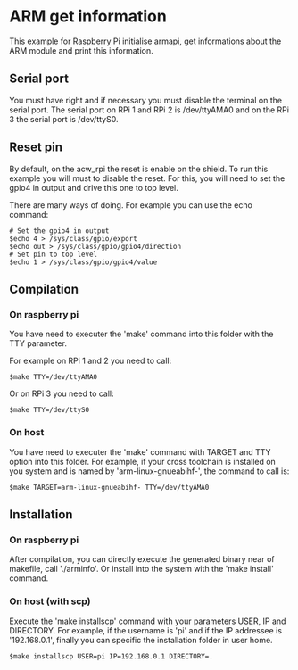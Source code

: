 # ARM get information #
This example for Raspberry Pi initialise armapi, get informations about
the ARM module and print this information.


## Serial port ##
You must have right and if necessary you must disable the terminal on the serial port. 
The serial port on RPi 1 and RPi 2 is /dev/ttyAMA0 and on the RPi 3 the serial port is /dev/ttyS0.

## Reset pin ##
By default, on the acw_rpi the reset is enable on the shield.
To run this example you will must to disable the reset.
For this, you will need to set the gpio4 in output and drive this one to top level.

There are many ways of doing. For example you can use the echo command:

	# Set the gpio4 in output
	$echo 4 > /sys/class/gpio/export
	$echo out > /sys/class/gpio/gpio4/direction
	# Set pin to top level
	$echo 1 > /sys/class/gpio/gpio4/value

## Compilation ###

### On raspberry pi ###
You have need to executer the 'make' command into this folder with
the TTY parameter. 

For example on RPi 1 and 2 you need to call:

	$make TTY=/dev/ttyAMA0

Or on RPi 3 you need to call:

	$make TTY=/dev/ttyS0
	
### On host ###
You have need to executer the 'make' command 
with TARGET and TTY option into this folder.
For example, if your cross toolchain is installed on you system and
is named by 'arm-linux-gnueabihf-', the command to call is:

	$make TARGET=arm-linux-gnueabihf- TTY=/dev/ttyAMA0

## Installation ##

### On raspberry pi ###
After compilation, you can directly execute the generated binary near of
makefile, call './arminfo'.
Or install into the system with the 'make install' command.
### On host (with scp) ###
Execute the 'make installscp' command with your parameters USER, IP and
DIRECTORY. For example, if the username is 'pi' and if the IP addressee is
'192.168.0.1', finally you can specific the installation folder in user
home.

	$make installscp USER=pi IP=192.168.0.1 DIRECTORY=.
	




